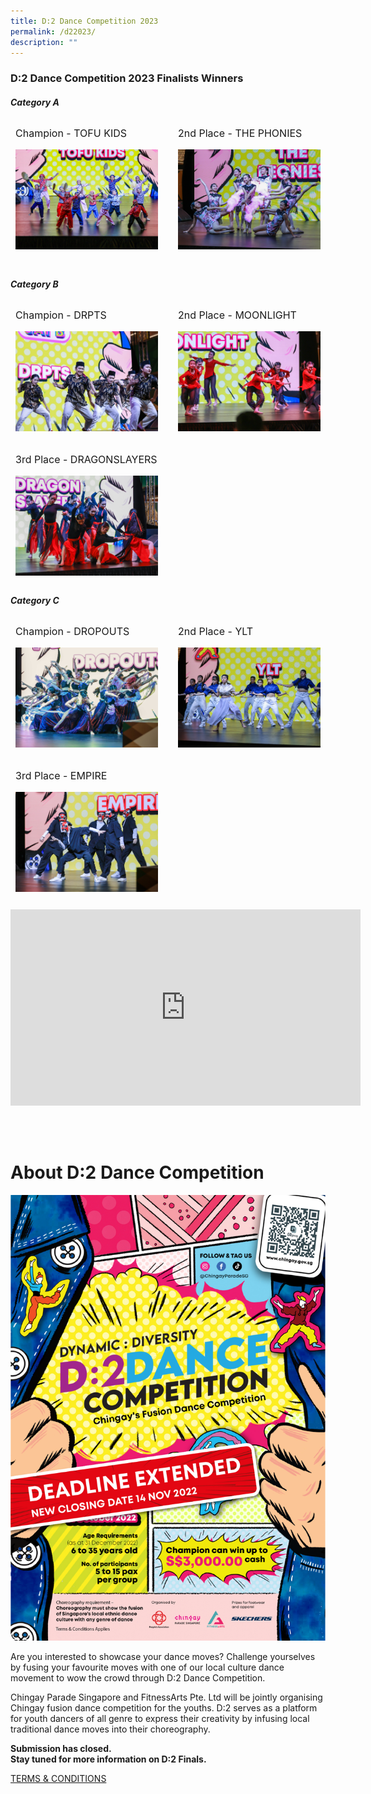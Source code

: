 ```yaml
---
title: D:2 Dance Competition 2023
permalink: /d22023/
description: ""
---
```

<h3><strong>D:2 Dance Competition 2023 Finalists Winners </strong></h3>


<h5><strong>Category A</strong></h5>
<div style="display: grid; grid-template-columns: repeat(auto-fit, minmax(228px, 1fr)); gap:1rem; padding:0px">
	
<div style="display: block; overflow:hidden; text-decoration: none;  max-width: 20rem;">
<div style="font-size: 1rem; font-weight: ; padding:.5rem;"> Champion - TOFU KIDS </div><div style="min-height:10rem; max-height:12rem; overflow:hidden; padding:.5rem;"><img style="min-height:10rem; object-fit: cover; position:relative; top:rem;" src="/images/whats-on/D2/D2%20Finalist-1.jpg"></div></div>

<div style="display: block; overflow:hidden; text-decoration: none;  max-width: 20rem;">
<div style="font-size: 1rem; font-weight: ; padding:.5rem;">2nd Place - THE PHONIES</div><div style="min-height:10rem; max-height:12rem; overflow:hidden; padding:.5rem;"><img style="min-height:10rem; object-fit: cover; position:relative; top:rem;" src="/images/whats-on/D2/D2%20Finalist-2.jpg"></div></div>

<div style="display: block; overflow:hidden; text-decoration: none;  max-width: 20rem;"></div>

</div>


<h5><strong>Category B </strong></h5>

<div style="display: grid; grid-template-columns: repeat(auto-fit, minmax(228px, 1fr)); gap:1rem; padding:0px">

<div style="display: block; overflow:hidden; text-decoration: none;  max-width: 20rem;">
	<div style="font-size: 1rem; font-weight: ; padding:.5rem;"> Champion - DRPTS </div><div style="min-height:10rem; max-height:12rem; overflow:hidden; padding:.5rem;"><img style="min-height:10rem; object-fit: cover; position:relative; top:rem;" src="/images/whats-on/D2/D2%20Finalist-4.jpg"></div></div>

<div style="display: block; overflow:hidden; text-decoration: none;  max-width: 20rem;">
<div style="font-size: 1rem; font-weight: ; padding:.5rem;">2nd Place - MOONLIGHT </div><div style="min-height:10rem; max-height:12rem; overflow:hidden; padding:.5rem;"><img style="min-height:10rem; object-fit: cover; position:relative; top:rem;" src="/images/whats-on/D2/D2%20Finalist-3.jpg"></div></div>

<div style="display: block; overflow:hidden; text-decoration: none;  max-width: 20rem;">
	<div style="font-size: 1rem; font-weight: ; padding:.5rem;">3rd Place - DRAGONSLAYERS </div><div style="min-height:10rem; max-height:12rem; overflow:hidden; padding:.5rem;"><img style="min-height:10rem; object-fit: cover; position:relative; top:rem;" src="/images/whats-on/D2/D2%20Finalist-5.jpg"></div></div>
</div>


<h5><strong>Category C</strong></h5>

<div style="display: grid; grid-template-columns: repeat(auto-fit, minmax(228px, 1fr)); gap:1rem; padding:0px">

<div style="display: block; overflow:hidden; text-decoration: none;  max-width: 20rem;">
<div style="font-size: 1rem; font-weight: ; padding:.5rem;"> Champion - DROPOUTS </div><div style="min-height:10rem; max-height:12rem; overflow:hidden; padding:.5rem;"><img style="min-height:10rem; object-fit: cover; position:relative; top:rem;" src="/images/whats-on/D2/D2%20Finalist-7.jpg"></div></div>
	
<div style="display: block; overflow:hidden; text-decoration: none;  max-width: 20rem;">
<div style="font-size: 1rem; font-weight: ; padding:.5rem;">2nd Place - YLT </div><div style="min-height:10rem; max-height:12rem; overflow:hidden; padding:.5rem;"><img style="min-height:10rem; object-fit: cover; position:relative; top:rem;" src="/images/whats-on/D2/D2%20Finalist-6.jpg"></div></div>
	
<div style="display: block; overflow:hidden; text-decoration: none;  max-width: 20rem;">
<div style="font-size: 1rem; font-weight: ; padding:.5rem;">3rd Place - EMPIRE </div><div style="min-height:10rem; max-height:12rem; overflow:hidden; padding:.5rem;"><img style="min-height:10rem; object-fit: cover; position:relative; top:rem;" src="/images/whats-on/D2/D2%20Finalist-8.jpg"></div>
</div>

</div>

<br>
<div>
<iframe src="https://www.facebook.com/plugins/video.php?height=314&amp;href=https%3A%2F%2Fwww.facebook.com%2Fchingayparadesg%2Fvideos%2F921946405457093%2F&amp;show_text=false&amp;width=560&amp;t=0" width="560" height="314" style="border:none;overflow:hidden" scrolling="no" frameborder="0" allowfullscreen="true" allow="autoplay; clipboard-write; encrypted-media; picture-in-picture; web-share"></iframe>
</div>

<br><br>


# About D:2 Dance Competition

![EDM for D2 Dance Competition 2023](/images/D2-Extended-EDM.jpg)


Are you interested to showcase your dance moves? Challenge yourselves by fusing your favourite moves with one of our local culture dance movement to wow the crowd through D:2 Dance Competition.

Chingay Parade Singapore and FitnessArts Pte. Ltd will be jointly organising Chingay fusion dance competition for the youths. D:2 serves as a platform for youth dancers of all genre to express their creativity by infusing local traditional dance moves into their choreography.


**Submission has closed.  
Stay tuned for more information on D:2 Finals.**

[TERMS &amp; CONDITIONS](/files/D2%20Dance%20Competition%20TCs%20Chingay%202023.pdf)